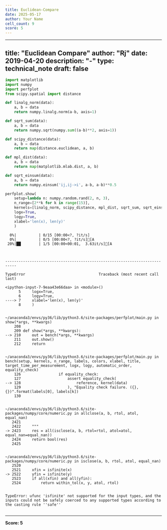 ```yaml
---
title: Euclidean-Compare
date: 2025-05-17
author: Your Name
cell_count: 9
score: 5
---
```


---
title: "Euclidean Compare"
author: "Rj"
date: 2019-04-20
description: "-"
type: technical_note
draft: false
---

```python
import matplotlib
import numpy
import perfplot
from scipy.spatial import distance
```


```python
def linalg_norm(data):
    a, b = data
    return numpy.linalg.norm(a-b, axis=1)
```


```python
def sqrt_sum(data):
    a, b = data
    return numpy.sqrt(numpy.sum((a-b)**2, axis=1))
```


```python
def scipy_distance(data):
    a, b = data
    return map(distance.euclidean, a, b)
```


```python
def mpl_dist(data):
    a, b = data
    return map(matplotlib.mlab.dist, a, b)

```


```python
def sqrt_einsum(data):
    a, b = data
    return numpy.einsum('ij,ij->i', a-b, a-b)**0.5
```


```python
perfplot.show(
    setup=lambda n: numpy.random.rand(2, n, 3),
    n_range=[2**k for k in range(15)],
    kernels=[linalg_norm, scipy_distance, mpl_dist, sqrt_sum, sqrt_einsum],
    logx=True,
    logy=True,
    xlabel='len(x), len(y)'
    )
```

      0%|          | 0/15 [00:00<?, ?it/s]
      0%|          | 0/5 [00:00<?, ?it/s][A
     20%|██        | 1/5 [00:00<00:01,  3.63it/s][A



    ---------------------------------------------------------------------------

    TypeError                                 Traceback (most recent call last)

    <ipython-input-7-9eaa43e66daa> in <module>()
          5     logx=True,
          6     logy=True,
    ----> 7     xlabel='len(x), len(y)'
          8     )


    ~/anaconda3/envs/py36/lib/python3.6/site-packages/perfplot/main.py in show(*args, **kwargs)
        208 
        209 def show(*args, **kwargs):
    --> 210     out = bench(*args, **kwargs)
        211     out.show()
        212     return


    ~/anaconda3/envs/py36/lib/python3.6/site-packages/perfplot/main.py in bench(setup, kernels, n_range, labels, colors, xlabel, title, target_time_per_measurement, logx, logy, automatic_order, equality_check)
        126                 if equality_check:
        127                     assert equality_check(
    --> 128                         reference, kernel(data)
        129                     ), "Equality check failure. ({}, {})".format(labels[0], labels[k])
        130 


    ~/anaconda3/envs/py36/lib/python3.6/site-packages/numpy/core/numeric.py in allclose(a, b, rtol, atol, equal_nan)
       2421 
       2422     """
    -> 2423     res = all(isclose(a, b, rtol=rtol, atol=atol, equal_nan=equal_nan))
       2424     return bool(res)
       2425 


    ~/anaconda3/envs/py36/lib/python3.6/site-packages/numpy/core/numeric.py in isclose(a, b, rtol, atol, equal_nan)
       2520 
       2521     xfin = isfinite(x)
    -> 2522     yfin = isfinite(y)
       2523     if all(xfin) and all(yfin):
       2524         return within_tol(x, y, atol, rtol)


    TypeError: ufunc 'isfinite' not supported for the input types, and the inputs could not be safely coerced to any supported types according to the casting rule ''safe''



```python

```


---
**Score: 5**